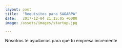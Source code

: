 ```yaml
---
layout: post
title:  "Requisitos para SAGARPA"
date:   2017-12-04 21:15:05 +0000
image: /assets/images/startup.jpg

---
```


Nosotros te ayudamos para que tu empresa incremente

